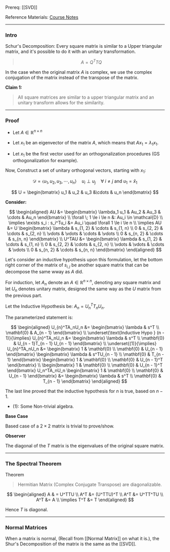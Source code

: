  Prereq: [[SVD]]
 
Reference Materials: [Course Notes](http://pfister.ee.duke.edu/courses/ecen601/notes_ch8.pdf)

---
### **Intro**

Schur's Decomposition: Every square matrix is similar to a Upper triangular matrix, and it's possible to do it with an unitary transformation. 

> $$A = Q^TTQ$$

In the case when the original matrix $A$ is complex, we use the complex conjugation of the matrix instead of the transpose of the matrix. 

**Claim 1:** 

> All square matrices are similar to a upper triangular matrix and an unitary transform allows for the similarity. 


---
### **Proof**

* Let $A \in \mathbb{R}^{n\times n}$

* Let $x_1$ be an eigenvector of the matrix $A$, which means that $Ax_1 = \lambda_1 x_1$.

* Let $x_1$ be the first vector used for an orthogonalization procedures (GS orthogonalization for example). 

Now, Construct a set of unitary orthogonal vectors, starting with $x_1$: 

$$
\mathcal{D} = \langle u_1, u_2, u_3, \cdots, u_n\rangle \quad u_i \perp u_j \quad \forall \; i \neq j \text{ and } u_1 = \hat{x}_1
$$

$$
U = \begin{bmatrix}
    u_1 & u_2 & u_3 &\cdots & u_n 
\end{bmatrix}
$$

**Consider:** 

$$
\begin{aligned}
    AU &= \begin{bmatrix}
        \lambda_1 u_1 & Au_2 & Au_3 & \cdots & Au_n 
    \end{bmatrix}
    \\
    \forall \; 1 \le i \le n &: 
    Au_i \in \mathcal{D}
    \\
    \implies 
    \exists s_i : s_i^Tu_i &= Au_i \quad \forall 1 \le i \le n
    \\
    \implies 
    AU &= U \begin{bmatrix}
        \lambda & s_{1, 2} & \cdots & s_{1, n}
        \\
        0 & s_{2, 2} & \cdots & s_{2, n}
        \\
        \vdots & \vdots & \cdots & \vdots
        \\
        0 & s_{n, 2} & \cdots & s_{n, n}
    \end{bmatrix}
    \\
    U^TAU &= \begin{bmatrix}
        \lambda & s_{1, 2} & \cdots & s_{1, n}
        \\
        0 & s_{2, 2} & \cdots & s_{2, n}
        \\
        \vdots & \vdots & \cdots & \vdots
        \\
        0 & s_{n, 2} & \cdots & s_{n, n}
    \end{bmatrix}
\end{aligned}
$$

Let's consider an inductive hypothesis upon this formulation, let the bottom right corner of the matrix of $s_{i, j}$ be another square matrix that can be decompose the same wway as $A$ did. 

For induction, let $A_n$ denote an $A \in \mathbb{R}^{n\times n}$, denoting any square matrix and let $U_n$ denotes unitary matrix, designed the same way as the $U$ matrix from the previous part. 

Let the Inductive Hypothesis be: $A_n = U_n^T T_n U_{n}$. 

The parameterized statement is: 

$$
\begin{aligned}
    U_{n}^TA_nU_n &= 
    \begin{bmatrix}
        \lambda & s^T 
        \\
        \mathbf{0} & A_{n - 1} 
    \end{bmatrix}
    \\
    \underset{\text{Inductive Hypo } (n - 1)}{\implies}
    U_{n}^TA_nU_n &= 
    \begin{bmatrix}
        \lambda & s^T
        \\
        \mathbf{0} & U_{n - 1}T_{n - 1} U_{n - 1}
    \end{bmatrix}
    \\
    \underset{(1)}{\implies}
    U_{n}^TA_nU_n &= 
    \begin{bmatrix}
        1 & \mathbf{0}
        \\
        \mathbf{0} & U_{n - 1}
    \end{bmatrix}
    \begin{bmatrix}
        \lambda & s^TU_{n - 1}
        \\
        \mathbf{0} & T_{n - 1}
    \end{bmatrix}
    \begin{bmatrix}
        1 & \mathbf{0}
        \\
        \mathbf{0} & U_{n - 1}^T
    \end{bmatrix}
    \\
    \begin{bmatrix}
        1 & \mathbf{0}
        \\
        \mathbf{0} & U_{n - 1}^T
    \end{bmatrix}
    U_n^TA_nU_n 
    \begin{bmatrix}
        1 & \mathbf{0}
        \\
        \mathbf{0} & U_{n - 1}
    \end{bmatrix}
    &= 
    \begin{bmatrix}
        \lambda & s^T 
        \\
        \mathbf{0} & T_{n - 1}
    \end{bmatrix}  
\end{aligned}
$$

The last line proved that the inductive hypothesis for $n$ is true, based on $n - 1$. 

* (1): Some Non-trivial algebra. 

**Base Case**

Based case of a $2 \times 2$ matrix is trivial to prove/show. 

**Observer**

The diagonal of the $T$ matrix is the eigenvalues of the original square matrix. 

---
### **The Spectral Theorem**

Theorem 

> Hermitian Matrix (Complex Conjugate Transpose) are diagonalizable. 

$$
\begin{aligned}
    A & = U^TTU    
    \\
    A^T &= (U^TTU)^T
    \\
    A^T &= U^TT^TU
    \\
    A^T &= A 
    \\
    \implies 
    T^T &= T
\end{aligned}
$$

Hence $T$ is diagonal. 

---
### **Normal Matrices**

When a matrix is normal, (Recall from [[Normal Matrix]] on what it is.), the Shur's Decomposition of the matrix is the same as the [[SVD]]. 


 